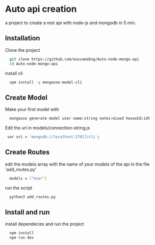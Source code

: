 
# Auto api creation

a project to create a rest api with node-js and mongodb in 5 min.



## Installation

Clone the project

```bash
  git clone https://github.com/oussamabng/Auto-node-mongo-api
  cd Auto-node-mongo-api
```

install cli

```bash
  npm install -g mongoose-model-cli
```




    
## Create Model

Make your first model with
```bash
  mongoose generate model user name:string notes:mixed houseId:idt
```

Edit the uri in models/connection-string.js

```bash
 var uri = 'mongodb://localhost:27017/cli';

```

## Create Routes

edit the models array with the name of your models of the api in the file 'add_routes.py'
```bash
  models = ["User"]
```

run the script

```bash
  python3 add_routes.py
```

## Install and run

install dependecies and run the project

```bash
  npm install
  npm run dev
```
